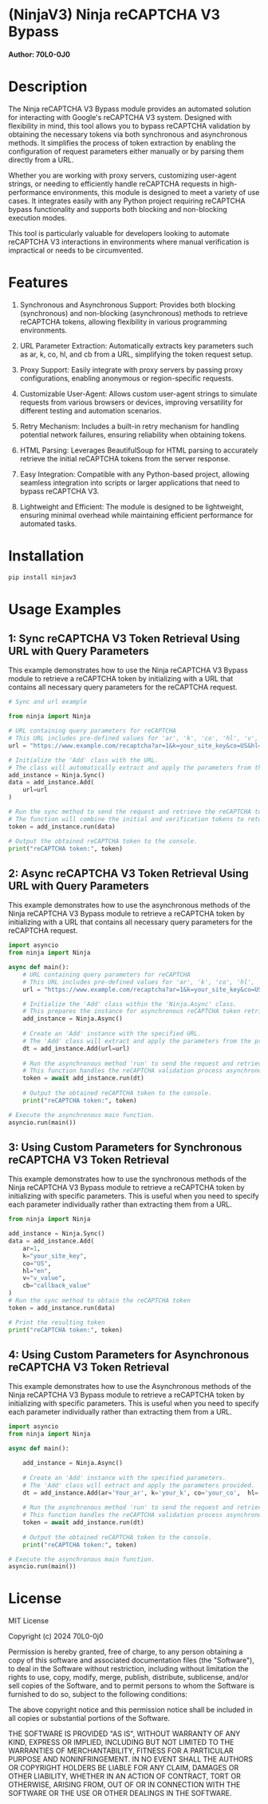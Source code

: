 # (NinjaV3) Ninja reCAPTCHA V3 Bypass


#### Author: 70L0-0J0

# Description

The Ninja reCAPTCHA V3 Bypass module provides an automated solution for interacting with Google's reCAPTCHA V3 system. Designed with flexibility in mind, this tool allows you to bypass reCAPTCHA validation by obtaining the necessary tokens via both synchronous and asynchronous methods. It simplifies the process of token extraction by enabling the configuration of request parameters either manually or by parsing them directly from a URL.

Whether you are working with proxy servers, customizing user-agent strings, or needing to efficiently handle reCAPTCHA requests in high-performance environments, this module is designed to meet a variety of use cases. It integrates easily with any Python project requiring reCAPTCHA bypass functionality and supports both blocking and non-blocking execution modes.

This tool is particularly valuable for developers looking to automate reCAPTCHA V3 interactions in environments where manual verification is impractical or needs to be circumvented.

# Features

 1. Synchronous and Asynchronous Support: Provides both blocking (synchronous) and non-blocking (asynchronous) methods to retrieve reCAPTCHA tokens, allowing flexibility in various programming environments.

 2. URL Parameter Extraction: Automatically extracts key parameters such as ar, k, co, hl, and cb from a URL, simplifying the token request setup.

 3. Proxy Support: Easily integrate with proxy servers by passing proxy configurations, enabling anonymous or region-specific requests.

 4. Customizable User-Agent: Allows custom user-agent strings to simulate requests from various browsers or devices, improving versatility for different testing and automation scenarios.

 5. Retry Mechanism: Includes a built-in retry mechanism for handling potential network failures, ensuring reliability when obtaining tokens.

 6. HTML Parsing: Leverages BeautifulSoup for HTML parsing to accurately retrieve the initial reCAPTCHA tokens from the server response.

 7. Easy Integration: Compatible with any Python-based project, allowing seamless integration into scripts or larger applications that need to bypass reCAPTCHA V3.

 8. Lightweight and Efficient: The module is designed to be lightweight, ensuring minimal overhead while maintaining efficient performance for automated tasks.

# Installation

```bash
pip install ninjav3
```
# Usage Examples

## 1: Sync reCAPTCHA V3 Token Retrieval Using URL with Query Parameters

This example demonstrates how to use the Ninja reCAPTCHA V3 Bypass module to retrieve a reCAPTCHA token by initializing with a URL that contains all necessary query parameters for the reCAPTCHA request.


```python
# Sync and url example

from ninja import Ninja

# URL containing query parameters for reCAPTCHA
# This URL includes pre-defined values for 'ar', 'k', 'co', 'hl', 'v', 'size', and 'cb'.
url = "https://www.example.com/recaptcha?ar=1&k=your_site_key&co=US&hl=en&v=v_value&size=invisible&cb=callback_value"

# Initialize the 'Add' class with the URL.
# The class will automatically extract and apply the parameters from the provided URL.
add_instance = Ninja.Sync()
data = add_instance.Add(
    url=url
)

# Run the sync method to send the request and retrieve the reCAPTCHA token.
# The function will combine the initial and verification tokens to return the final reCAPTCHA token.
token = add_instance.run(data)

# Output the obtained reCAPTCHA token to the console.
print("reCAPTCHA token:", token)

```
## 2: Async reCAPTCHA V3 Token Retrieval Using URL with Query Parameters

This example demonstrates how to use the asynchronous methods of the Ninja reCAPTCHA V3 Bypass module to retrieve a reCAPTCHA token by initializing with a URL that contains all necessary query parameters for the reCAPTCHA request.

```python
import asyncio
from ninja import Ninja

async def main():
    # URL containing query parameters for reCAPTCHA
    # This URL includes pre-defined values for 'ar', 'k', 'co', 'hl', 'v', 'size', and 'cb'.
    url = "https://www.example.com/recaptcha?ar=1&k=your_site_key&co=US&hl=en&v=v_value&size=invisible&cb=callback_value"

    # Initialize the 'Add' class within the 'Ninja.Async' class.
    # This prepares the instance for asynchronous reCAPTCHA token retrieval.
    add_instance = Ninja.Async()
    
    # Create an 'Add' instance with the specified URL.
    # The 'Add' class will extract and apply the parameters from the provided URL.
    dt = add_instance.Add(url=url)
    
    # Run the asynchronous method 'run' to send the request and retrieve the reCAPTCHA token.
    # This function handles the reCAPTCHA validation process asynchronously and returns the final token.
    token = await add_instance.run(dt)
    
    # Output the obtained reCAPTCHA token to the console.
    print("reCAPTCHA token:", token)

# Execute the asynchronous main function.
asyncio.run(main())

```
## 3: Using Custom Parameters for Synchronous reCAPTCHA V3 Token Retrieval

This example demonstrates how to use the synchronous methods of the Ninja reCAPTCHA V3 Bypass module to retrieve a reCAPTCHA token by initializing with specific parameters. This is useful when you need to specify each parameter individually rather than extracting them from a URL.
 
```python
from ninja import Ninja

add_instance = Ninja.Sync()
data = add_instance.Add(
    ar=1, 
    k="your_site_key", 
    co="US", 
    hl="en", 
    v="v_value", 
    cb="callback_value"
)
# Run the sync method to obtain the reCAPTCHA token
token = add_instance.run(data)

# Print the resulting token
print("reCAPTCHA token:", token)

```
## 4: Using Custom Parameters for Asynchronous reCAPTCHA V3 Token Retrieval

This example demonstrates how to use the Asynchronous methods of the Ninja reCAPTCHA V3 Bypass module to retrieve a reCAPTCHA token by initializing with specific parameters. This is useful when you need to specify each parameter individually rather than extracting them from a URL.

```python
import asyncio
from ninja import Ninja

async def main():

    add_instance = Ninja.Async()
    
    # Create an 'Add' instance with the specified parameters.
    # The 'Add' class will extract and apply the parameters provided.
    dt = add_instance.Add(ar='Your_ar', k='your_k', co='your_co',  hl='your_hl',v='your_v', size='your size (invisible)', cb='your_cb')
    
    # Run the asynchronous method 'run' to send the request and retrieve the reCAPTCHA token.
    # This function handles the reCAPTCHA validation process asynchronously and returns the final token.
    token = await add_instance.run(dt)
    
    # Output the obtained reCAPTCHA token to the console.
    print("reCAPTCHA token:", token)

# Execute the asynchronous main function.
asyncio.run(main())

```
# License

MIT License

Copyright (c) 2024 70L0-0j0

Permission is hereby granted, free of charge, to any person obtaining a copy
of this software and associated documentation files (the "Software"), to deal
in the Software without restriction, including without limitation the rights
to use, copy, modify, merge, publish, distribute, sublicense, and/or sell
copies of the Software, and to permit persons to whom the Software is
furnished to do so, subject to the following conditions:

The above copyright notice and this permission notice shall be included in all
copies or substantial portions of the Software.

THE SOFTWARE IS PROVIDED "AS IS", WITHOUT WARRANTY OF ANY KIND, EXPRESS OR
IMPLIED, INCLUDING BUT NOT LIMITED TO THE WARRANTIES OF MERCHANTABILITY,
FITNESS FOR A PARTICULAR PURPOSE AND NONINFRINGEMENT. IN NO EVENT SHALL THE
AUTHORS OR COPYRIGHT HOLDERS BE LIABLE FOR ANY CLAIM, DAMAGES OR OTHER
LIABILITY, WHETHER IN AN ACTION OF CONTRACT, TORT OR OTHERWISE, ARISING FROM,
OUT OF OR IN CONNECTION WITH THE SOFTWARE OR THE USE OR OTHER DEALINGS IN THE
SOFTWARE.
